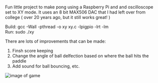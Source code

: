 Fun little project to make pong using a Raspberry Pi and and oscilloscope set to XY mode.
It uses an 8 bit MAX506 DAC that I had left over from college ( over 20 years ago, but it still works great! )

Build:  gcc -Wall -pthread -o xy xy.c -lpigpio -lrt -lm <br>
Run:  sudo ./xy

There are lots of improvements that can be made:<br>
1. Finsh score keeping<br>
2. Change the angle of ball delfection based on where the ball hits the paddle<br>
3. Add sound for ball bouncing, etc.

![image of game](https://raw.github.com/alager/Pi-o-scope-pong/blob/master/Screenshot_20201018-192314.png")
